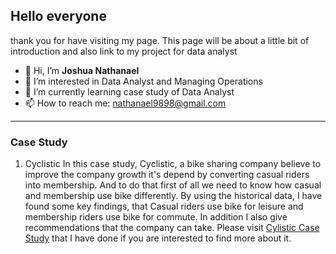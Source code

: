## Hello everyone

thank you for have visiting my page. This page will be about a little bit of introduction and also link to my project for data analyst

- 👋 Hi, I’m **Joshua Nathanael**
- 👀 I’m interested in Data Analyst and Managing Operations
- 🌱 I’m currently learning case study of Data Analyst
- 📫 How to reach me: nathanael9898@gmail.com

---

### Case Study

1. Cyclistic
   In this case study, Cyclistic, a bike sharing company believe to improve the company growth it's depend by converting casual riders into membership. And to do that first of all we need to know how casual and membership use bike differently. By using the historical data, I have found some key findings, that Casual riders use bike for leisure and membership riders use bike for commute. In addition I also give recommendations that the company can take. Please visit [Cylistic Case Study](https://joshuanathanael98.github.io/cyclistic-case-study/) that I have done if you are interested to find more about it.

<!---
JoshuaNathanael98/JoshuaNathanael98 is a ✨ special ✨ repository because its `README.md` (this file) appears on your GitHub profile.
You can click the Preview link to take a look at your changes.
--->
